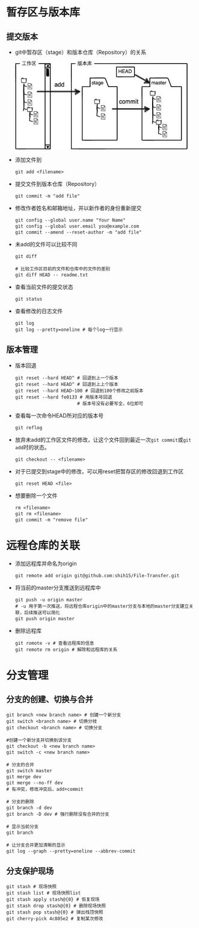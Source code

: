 # 暂存区与版本库

## 提交版本

- git中暂存区（stage）和版本仓库（Repository）的关系

  ![add和commit命令](.\image\0.jpg)

- 添加文件到

  ```shell
  git add <filename>
  ```

- 提交文件到版本仓库（Repository）

  ```shell
  git commit -m "add file"
  ```

- 修改作者姓名和邮箱地址，并以新作者的身份重新提交

  ```shell
  git config --global user.name "Your Name"
  git config --global user.email you@example.com
  git commit --amend --reset-author -m "add file"
  ```

- 未add的文件可以比较不同

  ```shell
  git diff
  
  # 比较工作区目前的文件和仓库中的文件的差别
  git diff HEAD -- readme.txt 
  ```

- 查看当前文件的提交状态

  ```shell
  git status
  ```

- 查看修改的日志文件

  ```shell
  git log
  git log --pretty=oneline # 每个log一行显示
  ```

## 版本管理

- 版本回退

  ```shell
  git reset --hard HEAD^ # 回退到上一个版本
  git reset --hard HEAD^ # 回退到上上个版本
  git reset --hard HEAD~100 # 回退到100个修改之前版本
  git reset --hard fe0133 # 用版本号回退
                         # 版本号没有必要写全，6位即可
  ```

- 查看每一次命令HEAD所对应的版本号

  ```shell
  git reflog
  ```

- 放弃未add的工作区文件的修改，让这个文件回到最近一次`git commit`或`git add`时的状态。

  ```shell
  git checkout -- <filename>
  ```

- 对于已提交到stage中的修改，可以用reset把暂存区的修改回退到工作区

  ```shell
  git reset HEAD <file>
  ```

- 想要删除一个文件

  ```shell
  rm <filename>
  git rm <filename>
  git commit -m "remove file"
  ```

# 远程仓库的关联

- 添加远程库并命名为origin

  ```shell
  git remote add origin git@github.com:shih15/File-Transfer.git
  ```
  
- 将当前的master分支推送到远程库中

  ```shell
  git push -u origin master
  # -u 用于第一次推送，将远程仓库origin中的master分支与本地的master分支建立关联，后续推送可以简化
  git push origin master
  ```

- 删除远程库

  ```shell
  git romote -v # 查看远程库的信息
  git remote rm origin # 解除和远程库的关系
  ```

# 分支管理

## 分支的创建、切换与合并

```shell
git branch <new branch name> # 创建一个新分支
git switch <branch name> # 切换分枝
git checkout <branch name> # 切换分支

#创建一个新分支并切换到该分支
git checkout -b <new branch name>
git switch -c <new branch name>

# 分支的合并
git switch master
git merge dev
git merge --no-ff dev
# 有冲突，修改冲突后，add+commit

# 分支的删除
git branch -d dev
git branch -D dev # 强行删除没有合并的分支

# 显示当前分支
git branch

# 让分支合并更加清晰的显示
git log --graph --pretty=oneline --abbrev-commit

```

## 分支保护现场

```shell
git stash # 现场快照
git stash list # 现场快照list
git stash apply stash@{0} # 恢复现场
git stash drop stash@{0} # 删除现场快照
git stash pop stash@{0} # 弹出栈顶快照
git cherry-pick 4c805e2 # 复制某次修改
```

